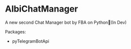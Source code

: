 # AlbiChatManager
A new second Chat Manager bot by FBA on Python🧿(In Dev)

Packages:
- pyTelegramBotApi
